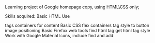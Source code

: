 Learning project of Google homepage copy, using HTML\CSS only;

Skills acquired:
    Basic HTML
        Use <div> tags containers for content
    Basic CSS
        flex containers
        <a> tag style to button
        image positioning
    Basic Firefox web tools
        find html tag
        get html tag style
    Work with Google Material Icons, include find and add
